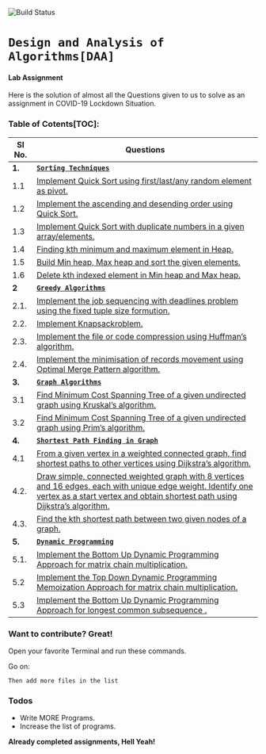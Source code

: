 ![Build Status](https://travis-ci.org/joemccann/dillinger.svg?branch=master)
# `Design and Analysis of Algorithms[DAA]`
#### Lab Assignment
Here is the solution of almost all the Questions given to us to solve as an assignment in COVID-19 Lockdown Situation. 

### Table of Cotents[TOC]:
| **Sl No.** | **Questions** |
| ------ | ------ |
| **1.** | **[```Sorting Techniques```](https://github.com/ManishShah120/DAA_Lab_Assignmnent/tree/master/Q1)** |
| 1.1 | [Implement Quick Sort using first/last/any random element as pivot.](https://github.com/ManishShah120/DAA_Lab_Assignmnent/blob/master/Q1/q1.cpp) |
| 1.2 | [Implement the ascending and desending order using Quick Sort.](https://github.com/ManishShah120/DAA_Lab_Assignmnent/blob/master/Q1/q2.cpp) |
| 1.3 | [Implement Quick Sort with duplicate numbers in a given array/elements.](https://github.com/ManishShah120/DAA_Lab_Assignmnent/blob/master/Q1/q3.cpp) |
| 1.4 | [Finding kth minimum and maximum element in Heap.](https://github.com/ManishShah120/DAA_Lab_Assignmnent/blob/master/Q1/q4.cpp) |
| 1.5 | [Build Min heap, Max heap and sort the given elements.](https://github.com/ManishShah120/DAA_Lab_Assignmnent/blob/master/Q1/q5.cpp) |
| 1.6 | [Delete kth indexed element in Min heap and Max heap.](https://github.com/ManishShah120/DAA_Lab_Assignmnent/blob/master/Q1/q6.cpp) |
| **2** | **[```Greedy Algorithms```](https://github.com/ManishShah120/DAA_Lab_Assignmnent/tree/master/Q2)** |
| 2.1. |[Implement the job sequencing with deadlines problem using the fixed tuple size formution.](https://github.com/ManishShah120/DAA_Lab_Assignmnent/blob/master/Q2/q1.cpp) |
| 2.2. | [Implement Knapsackroblem.](https://github.com/ManishShah120/DAA_Lab_Assignmnent/blob/master/Q2/q2.cpp) |
| 2.3. | [Implement the file or code compression using Huffman’s algorithm.](https://github.com/ManishShah120/DAA_Lab_Assignmnent/blob/master/Q2/q3.cpp) |
| 2.4. | [Implement the minimisation of records movement using Optimal Merge Pattern algorithm.](https://github.com/ManishShah120/DAA_Lab_Assignmnent/blob/master/Q2/q4.cpp) |
| **3.** | **[```Graph Algorithms```](https://github.com/ManishShah120/DAA_Lab_Assignmnent/tree/master/Q3)** |
| 3.1 | [Find Minimum Cost Spanning Tree of a given undirected graph using Kruskal’s algorithm.](https://github.com/ManishShah120/DAA_Lab_Assignmnent/blob/master/Q3/q1.cpp) |
| 3.2 | [Find Minimum Cost Spanning Tree of a given undirected graph using Prim’s algorithm.](https://github.com/ManishShah120/DAA_Lab_Assignmnent/blob/master/Q3/q2.cpp) |
| **4.** | **[```Shortest Path Finding in Graph```](https://github.com/ManishShah120/DAA_Lab_Assignmnent/tree/master/Q4)** |
| 4.1 | [From a given vertex in a weighted connected graph, find shortest paths to other vertices using Dijkstra’s algorithm.](https://github.com/ManishShah120/DAA_Lab_Assignmnent/blob/master/Q4/q1.cpp)|
| 4.2. | [Draw simple, connected weighted graph with 8 vertices and 16 edges, each with unique edge weight. Identify one vertex as a start vertex and obtain shortest path using Dijkstra’s algorithm.](https://github.com/ManishShah120/DAA_Lab_Assignmnent/blob/master/Q4/q2.cpp) |
| 4.3. | [Find the kth shortest path between two given nodes of a graph.](https://github.com/ManishShah120/DAA_Lab_Assignmnent/blob/master/Q4/q3.cpp) |
| **5.** | **[```Dynamic Programming```](https://github.com/ManishShah120/DAA_Lab_Assignmnent/tree/master/Q5)** |
| 5.1. | [Implement the Bottom Up Dynamic Programming Approach for matrix chain multiplication.](https://github.com/ManishShah120/DAA_Lab_Assignmnent/blob/master/Q5/q1.cpp) |
| 5.2 | [Implement the Top Down Dynamic Programming Memoization Approach for matrix chain multiplication.](https://github.com/ManishShah120/DAA_Lab_Assignmnent/blob/master/Q5/q2.cpp) |
| 5.3 | [Implement the Bottom Up Dynamic Programming Approach for longest common subsequence .](https://github.com/ManishShah120/DAA_Lab_Assignmnent/blob/master/Q5/q3.cpp) |


### Want to contribute? Great!
Open your favorite Terminal and run these commands.

Go on:
```
Then add more files in the list
```

### Todos
 - Write MORE Programs.
 - Increase the list of programs.

**Already completed assignments, Hell Yeah!**
